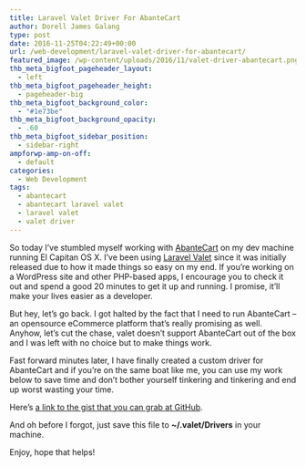 ```yaml
---
title: Laravel Valet Driver For AbanteCart
author: Dorell James Galang
type: post
date: 2016-11-25T04:22:49+00:00
url: /web-development/laravel-valet-driver-for-abantecart/
featured_image: /wp-content/uploads/2016/11/valet-driver-abantecart.png
thb_meta_bigfoot_pageheader_layout:
  - left
thb_meta_bigfoot_pageheader_height:
  - pageheader-big
thb_meta_bigfoot_background_color:
  - "#1e73be"
thb_meta_bigfoot_background_opacity:
  - .60
thb_meta_bigfoot_sidebar_position:
  - sidebar-right
ampforwp-amp-on-off:
  - default
categories:
  - Web Development
tags:
  - abantecart
  - abantecart laravel valet
  - laravel valet
  - valet driver
---
```


So today I&#8217;ve stumbled myself working with <a href="http://www.abantecart.com/" target="_blank">AbanteCart</a> on my dev machine running El Capitan OS X. I&#8217;ve been using <a href="https://github.com/laravel/valet" target="_blank">Laravel Valet</a> since it was initially released due to how it made things so easy on my end. If you&#8217;re working on a WordPress site and other PHP-based apps, I encourage you to check it out and spend a good 20 minutes to get it up and running. I promise, it&#8217;ll make your lives easier as a developer. <span class="wp-font-emots-emo-happy"></span>

But hey, let&#8217;s go back. I got halted by the fact that I need to run AbanteCart &#8211; an opensource eCommerce platform that&#8217;s really promising as well. Anyhow, let&#8217;s cut the chase, valet doesn&#8217;t support AbanteCart out of the box and I was left with no choice but to make things work.

Fast forward minutes later, I have finally created a custom driver for AbanteCart and if you&#8217;re on the same boat like me, you can use my work below to save time and don&#8217;t bother yourself tinkering and tinkering and end up worst wasting your time.

Here&#8217;s <a href="https://gist.github.com/dorelljames/2325b191dd050c67a105bd7235befd99" target="_blank">a link to the gist that you can grab at GitHub</a>. <span class="wp-font-emots-emo-happy"></span>

And oh before I forgot, just save this file to **~/.valet/Drivers** in your machine.

Enjoy, hope that helps!
